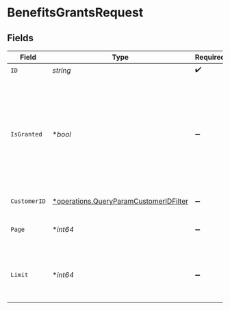 # BenefitsGrantsRequest


## Fields

| Field                                                                                                                             | Type                                                                                                                              | Required                                                                                                                          | Description                                                                                                                       |
| --------------------------------------------------------------------------------------------------------------------------------- | --------------------------------------------------------------------------------------------------------------------------------- | --------------------------------------------------------------------------------------------------------------------------------- | --------------------------------------------------------------------------------------------------------------------------------- |
| `ID`                                                                                                                              | *string*                                                                                                                          | :heavy_check_mark:                                                                                                                | N/A                                                                                                                               |
| `IsGranted`                                                                                                                       | **bool*                                                                                                                           | :heavy_minus_sign:                                                                                                                | Filter by granted status. If `true`, only granted benefits will be returned. If `false`, only revoked benefits will be returned.  |
| `CustomerID`                                                                                                                      | [*operations.QueryParamCustomerIDFilter](../../models/operations/queryparamcustomeridfilter.md)                                   | :heavy_minus_sign:                                                                                                                | Filter by customer.                                                                                                               |
| `Page`                                                                                                                            | **int64*                                                                                                                          | :heavy_minus_sign:                                                                                                                | Page number, defaults to 1.                                                                                                       |
| `Limit`                                                                                                                           | **int64*                                                                                                                          | :heavy_minus_sign:                                                                                                                | Size of a page, defaults to 10. Maximum is 100.                                                                                   |